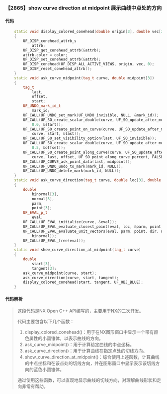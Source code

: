 ### 【2865】show curve direction at midpoint 展示曲线中点处的方向

#### 代码

```cpp
    static void display_colored_conehead(double origin[3], double vec[3], int color)  
    {  
        UF_DISP_conehead_attrb_s  
            attrb;  
        UF_DISP_get_conehead_attrb(&attrb);  
        attrb.color = color;  
        UF_DISP_set_conehead_attrb(&attrb);  
        UF_DISP_conehead(UF_DISP_ALL_ACTIVE_VIEWS, origin, vec, 0);  
        UF_DISP_reset_conehead_attrb();  
    }  
    static void ask_curve_midpoint(tag_t curve, double midpoint[3])  
    {  
        tag_t  
            last,  
            offset,  
            start;  
        UF_UNDO_mark_id_t  
            mark_id;  
        UF_CALL(UF_UNDO_set_mark(UF_UNDO_invisible, NULL, &mark_id));  
        UF_CALL(UF_SO_create_scalar_double(curve, UF_SO_update_after_modeling,  
            0.0, &start));  
        UF_CALL(UF_SO_create_point_on_curve(curve, UF_SO_update_after_modeling,  
            curve, start, &last));  
        UF_CALL(UF_SO_set_visibility_option(last, UF_SO_invisible));  
        UF_CALL(UF_SO_create_scalar_double(curve, UF_SO_update_after_modeling,  
            0.5, &offset));  
        UF_CALL(UF_SO_create_point_along_curve(curve, UF_SO_update_after_modeling,  
            curve, last, offset, UF_SO_point_along_curve_percent, FALSE, &last));  
        UF_CALL(UF_CURVE_ask_point_data(last, midpoint));  
        UF_CALL(UF_UNDO_undo_to_mark(mark_id, NULL));  
        UF_CALL(UF_UNDO_delete_mark(mark_id, NULL));  
    }  
    static void ask_curve_direction(tag_t curve, double loc[3], double dir[3])  
    {  
        double  
            binormal[3],  
            normal[3],  
            parm,  
            point[3];  
        UF_EVAL_p_t  
            eval;  
        UF_CALL(UF_EVAL_initialize(curve, &eval));  
        UF_CALL(UF_EVAL_evaluate_closest_point(eval, loc, &parm, point));  
        UF_CALL(UF_EVAL_evaluate_unit_vectors(eval, parm, point, dir, normal,  
            binormal));  
        UF_CALL(UF_EVAL_free(eval));  
    }  
    static void show_curve_direction_at_midpoint(tag_t curve)  
    {  
        double  
            start[3],  
            tangent[3];  
        ask_curve_midpoint(curve, start);  
        ask_curve_direction(curve, start, tangent);  
        display_colored_conehead(start, tangent, UF_OBJ_BLUE);  
    }

```

#### 代码解析

> 这段代码是NX Open C++ API编写的，主要用于NX的二次开发。
>
> 代码主要包含以下几个函数：
>
> 1. display_colored_conehead()：用于在NX图形窗口中显示一个带有颜色属性的小圆锥体，以表示曲线的方向。
> 2. ask_curve_midpoint()：用于计算给定曲线的中点坐标。
> 3. ask_curve_direction()：用于计算曲线在指定点处的切线方向。
> 4. show_curve_direction_at_midpoint()：综合使用上述函数，计算曲线的中点坐标和在该点处的切线方向，并在图形窗口中显示表示该切线方向的蓝色小圆锥体。
>
> 通过使用这些函数，可以直观地显示曲线的切线方向，对理解曲线形状和走向非常有帮助。
>
